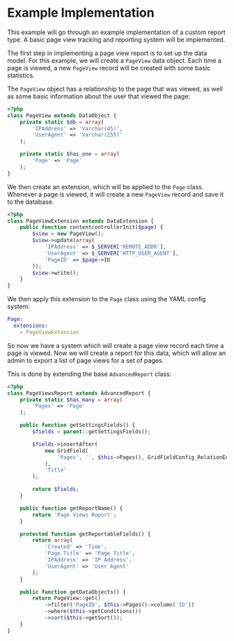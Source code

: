 Example Implementation
======================

This example will go through an example implementation of a custom report
type. A basic page view tracking and reporting system will be implemented.

The first step in implementing a page view report is to set up the data model.
For this example, we will create a `PageView` data object. Each time a page
is viewed, a new `PageView` record will be created with some basic statistics.

The `PageView` object has a relationship to the page that was viewed, as well
as some basic information about the user that viewed the page:

```php
<?php
class PageView extends DataObject {
	private static $db = array(
		'IPAddress' => 'Varchar(45)',
		'UserAgent' => 'Varchar(255)'
	);

	private static $has_one = array(
		'Page' => 'Page'
	);
}
```

We then create an extension, which will be applied to the `Page`
class. Whenever a page is viewed, it will create a new `PageView` record and
save it to the database.

```php
<?php
class PageViewExtension extends DataExtension {
	public function contentcontrollerInit($page) {
		$view = new PageView();
		$view->update(array(
			'IPAddress' => $_SERVER['REMOTE_ADDR'],
			'UserAgent' => $_SERVER['HTTP_USER_AGENT'],
			'PageID' => $page->ID
		));
		$view->write();
	}
}

```

We then apply this extension to the `Page` class using the YAML
config system:

```yaml
Page:
  extensions:
    - PageViewExtension
```

So now we have a system which will create a page view record each time a page
is viewed. Now we will create a report for this data, which will allow an
admin to export a list of page views for a set of pages.

This is done by extending the base `AdvancedReport` class:

```php
<?php
class PageViewsReport extends AdvancedReport {
	private static $has_many = array(
		'Pages' => 'Page'
	);

	public function getSettingsFields() {
		$fields = parent::getSettingsFields();

		$fields->insertAfter(
			new GridField(
				'Pages', '', $this->Pages(), GridFieldConfig_RelationEditor::create()
			),
			'Title'
		);

		return $fields;
	}

	public function getReportName() {
		return 'Page Views Report';
	}

	protected function getReportableFields() {
		return array(
			'Created' => 'Time',
			'Page.Title' => 'Page Title',
			'IPAddress' => 'IP Address',
			'UserAgent' => 'User Agent'
		);
	}

	public function getDataObjects() {
		return PageView::get()
			->filter('PageID', $this->Pages()->column('ID'))
			->where($this->getConditions())
			->sort($this->getSort());
	}
}

```
